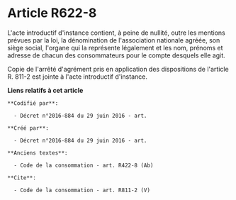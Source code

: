 # Article R622-8

L'acte introductif d'instance contient, à peine de nullité, outre les mentions prévues par la loi, la dénomination de
l'association nationale agréée, son siège social, l'organe qui la représente légalement et les nom, prénoms et adresse de
chacun des consommateurs pour le compte desquels elle agit. 

Copie de l'arrêté d'agrément pris en application des dispositions de l'article R. 811-2 est jointe à l'acte introductif
d'instance.

**Liens relatifs à cet article**

	**Codifié par**:

	  - Décret n°2016-884 du 29 juin 2016 - art.

	**Créé par**:

	  - Décret n°2016-884 du 29 juin 2016 - art.

	**Anciens textes**:

	  - Code de la consommation - art. R422-8 (Ab)

	**Cite**:

	  - Code de la consommation - art. R811-2 (V)
